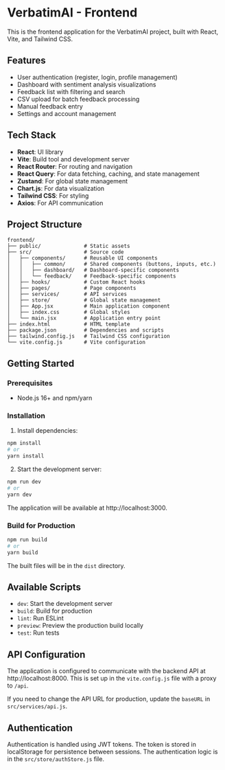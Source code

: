 # VerbatimAI - Frontend

This is the frontend application for the VerbatimAI project, built with React, Vite, and Tailwind CSS.

## Features

- User authentication (register, login, profile management)
- Dashboard with sentiment analysis visualizations
- Feedback list with filtering and search
- CSV upload for batch feedback processing
- Manual feedback entry
- Settings and account management

## Tech Stack

- **React**: UI library
- **Vite**: Build tool and development server
- **React Router**: For routing and navigation
- **React Query**: For data fetching, caching, and state management
- **Zustand**: For global state management
- **Chart.js**: For data visualization
- **Tailwind CSS**: For styling
- **Axios**: For API communication

## Project Structure

```
frontend/
├── public/              # Static assets
├── src/                 # Source code
│   ├── components/      # Reusable UI components
│   │   ├── common/      # Shared components (buttons, inputs, etc.)
│   │   ├── dashboard/   # Dashboard-specific components
│   │   └── feedback/    # Feedback-specific components
│   ├── hooks/           # Custom React hooks
│   ├── pages/           # Page components
│   ├── services/        # API services
│   ├── store/           # Global state management
│   ├── App.jsx          # Main application component
│   ├── index.css        # Global styles
│   └── main.jsx         # Application entry point
├── index.html           # HTML template
├── package.json         # Dependencies and scripts
├── tailwind.config.js   # Tailwind CSS configuration
└── vite.config.js       # Vite configuration
```

## Getting Started

### Prerequisites

- Node.js 16+ and npm/yarn

### Installation

1. Install dependencies:

```bash
npm install
# or
yarn install
```

2. Start the development server:

```bash
npm run dev
# or
yarn dev
```

The application will be available at http://localhost:3000.

### Build for Production

```bash
npm run build
# or
yarn build
```

The built files will be in the `dist` directory.

## Available Scripts

- `dev`: Start the development server
- `build`: Build for production
- `lint`: Run ESLint
- `preview`: Preview the production build locally
- `test`: Run tests

## API Configuration

The application is configured to communicate with the backend API at http://localhost:8000. This is set up in the `vite.config.js` file with a proxy to `/api`.

If you need to change the API URL for production, update the `baseURL` in `src/services/api.js`.

## Authentication

Authentication is handled using JWT tokens. The token is stored in localStorage for persistence between sessions. The authentication logic is in the `src/store/authStore.js` file.
